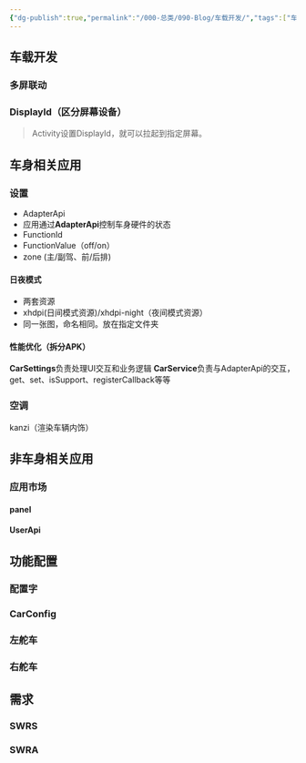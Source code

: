 ```yaml
---
{"dg-publish":true,"permalink":"/000-总类/090-Blog/车载开发/","tags":["车载开发"],"noteIcon":""}
---
```


## 车载开发
### 多屏联动
### DisplayId（区分屏幕设备）
>Activity设置DisplayId，就可以拉起到指定屏幕。

## 车身相关应用
### 设置
- AdapterApi
- 应用通过**AdapterApi**控制车身硬件的状态
- FunctionId
- FunctionValue（off/on）
- zone (主/副驾、前/后排)

#### 日夜模式
- 两套资源
- xhdpi(日间模式资源)/xhdpi-night（夜间模式资源）
- 同一张图，命名相同。放在指定文件夹

#### 性能优化（拆分APK）
**CarSettings**负责处理UI交互和业务逻辑
**CarService**负责与AdapterApi的交互，get、set、isSupport、registerCallback等等

### 空调
kanzi（渲染车辆内饰）


## 非车身相关应用
### 应用市场
#### panel

#### UserApi


## 功能配置

### 配置字


### CarConfig

### 左舵车

### 右舵车

## 需求

### SWRS

### SWRA